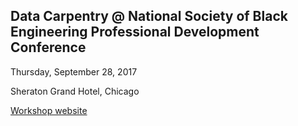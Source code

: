 ## Data Carpentry @ National Society of Black Engineering Professional Development Conference

Thursday, September 28, 2017

Sheraton Grand Hotel, Chicago

[Workshop website](https://christinalk.github.io/2017-09-28-nsbe/)

